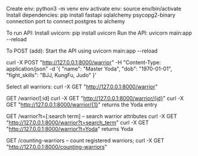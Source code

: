 Create env:
python3 -m venv env
activate env:
source env/bin/activate
Install dependencies:
pip install fastapi sqlalchemy psycopg2-binary
connection port to connect postgres to alchemy

To run API:
Install uvicorn: pip install uvicorn 
Run the API: uvicorn main:app --reload

To POST (add):
Start the API using uvicorn main:app --reload

curl -X POST "http://127.0.0.1:8000/warrior" -H "Content-Type: application/json" -d '{
    "name": "Master Yoda",
    "dob": "1970-01-01",
    "fight_skills": "BJJ, KungFu, Judo"
}'

Select all warriors:
curl -X GET "http://127.0.0.1:8000/warrior"


GET /warrior/[:id] 
curl -X GET "http://127.0.0.1:8000/warrior/{id}"
curl -X GET "http://127.0.0.1:8000/warrior/{1}" returns the Yoda entry


GET /warrior?t=[:search term] – search warrior attributes 
curl -X GET "http://127.0.0.1:8000/warrior?t=search_term"
curl -X GET "http://127.0.0.1:8000/warrior?t=Yoda" returns Yoda


GET /counting-warriors – count registered warriors;
curl -X GET "http://127.0.0.1:8000/counting-warriors"


